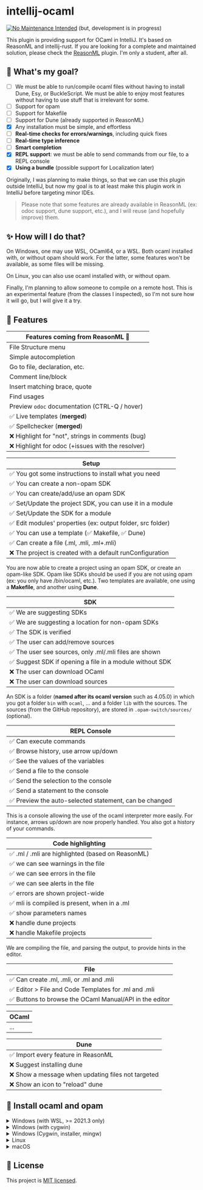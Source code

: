 # intellij-ocaml

[![No Maintenance Intended](http://unmaintained.tech/badge.svg)](http://unmaintained.tech/) (but, development is in progress)

This plugin is providing support for OCaml in IntelliJ. It's based on ReasonML and intellij-rust. If you are looking for a complete and maintained solution, please check the [ReasonML](https://github.com/giraud/reasonml-idea-plugin) plugin. I'm only a student, after all.

## 🎯 What's my goal?

* [ ] We must be able to run/compile ocaml files without having to install Dune, Esy, or BuckleScript. We must be able to enjoy most features without having to use stuff that is irrelevant for some.
* [ ] Support for opam
* [ ] Support for Makefile
* [ ] Support for Dune (already supported in ReasonML)
* [x] Any installation must be simple, and effortless
* [ ] **Real-time checks for errors/warnings**, including quick fixes
* [ ] **Real-time type inference**
* [ ] **Smart completion**
* [x] **REPL support**: we must be able to send commands from our file, to a REPL console
* [x] **Using a bundle** (possible support for Localization later)

Originally, I was planning to make things, so that we can use this plugin outside IntelliJ, but now my goal is to at least make this plugin work in IntelliJ before targeting minor IDEs.

> Please note that some features are already available in ReasonML (ex: odoc support, dune support, etc.), and I will reuse (and hopefully improve) them.

## ✨ How will I do that?

On Windows, one may use WSL, OCaml64, or a WSL. Both ocaml installed with, or without opam should work. For the latter, some features won't be available, as some files will be missing.

On Linux, you can also use ocaml installed with, or without opam.

Finally, I'm planning to allow someone to compile on a remote host. This is an experimental feature (from the classes I inspected), so I'm not sure how it will go, but I will give it a try.

## 🚀 Features

| Features coming from ReasonML 🤩️                |
|--------------------------------------------------|
| File Structure menu                              |
| Simple autocompletion                            |
| Go to file, declaration, etc.                    |
| Comment line/block                               |
| Insert matching brace, quote                     |
| Find usages                                      |
| Preview `odoc` documentation (CTRL-Q / hover)    |
| ✅ Live templates (**merged**)                    |
| ✅ Spellchecker (**merged**)                      |
| ❌ Highlight for "not", strings in comments (bug) |
| ❌ Highlight for odoc (+issues with the resolver) |

| Setup                                                      |
|------------------------------------------------------------|
| ✅ You got some instructions to install what you need       |
| ✅ You can create a non-opam SDK                            |
| ✅ You can create/add/use an opam SDK                       |
| ✅ Set/Update the project SDK, you can use it in a module   |
| ✅ Set/Update the SDK for a module                          |
| ✅ Edit modules' properties (ex: output folder, src folder) |
| ✅ You can use a template (✅ Makefile, ✅ Dune)              |
| ✅ Can create a file (.ml, .mli, .ml+.mli)                  |
| ❌ The project is created with a default runConfiguration   |

You are now able to create a project using an opam SDK, or create an opam-like SDK. Opam like SDKs should be used if you are not using opam (ex: you only have /bin/ocaml, etc.). Two templates are available, one using a <b>Makefile</b>, and another using <b>Dune</b>.

| SDK                                                     |
|---------------------------------------------------------|
| ✅ We are suggesting SDKs                                |
| ✅ We are suggesting a location for non-opam SDKs        |
| ✅ The SDK is verified                                   |
| ✅ The user can add/remove sources                       |
| ✅ The user see sources, only .ml/.mli files are shown   |
| ✅ Suggest SDK if opening a file in a module without SDK |
| ❌ The user can download OCaml                           |
| ❌ The user can download sources                         |

An SDK is a folder (**named after its ocaml version** such as 4.05.0) in which you got a folder `bin` with `ocaml`, ... and a folder `lib` with the sources. The sources (from the GitHub repository), are stored in `.opam-switch/sources/` (optional).

| REPL Console                                          |
|-------------------------------------------------------|
| ✅ Can execute commands                                |
| ✅ Browse history, use arrow up/down                   |
| ✅ See the values of the variables                     |
| ✅ Send a file to the console                          |
| ✅ Send the selection to the console                   |
| ✅ Send a statement to the console                     |
| ✅ Preview the auto-selected statement, can be changed |

This is a console allowing the use of the ocaml interpreter more easily. For instance, arrows up/down are now properly handled. You also got a history of your commands.

| Code highlighting                                |
|--------------------------------------------------|
| ✅ .ml / .mli are highlighted (based on ReasonML) |
| ✅ we can see warnings in the file                |
| ✅ we can see errors in the file                  |
| ✅ we can see alerts in the file                  |
| ✅ errors are shown project-wide                  |
| ✅ mli is compiled is present, when in a .ml      |
| ✅ show parameters names                          |
| ❌ handle dune projects                           |
| ❌ handle Makefile projects                       |

We are compiling the file, and parsing the output, to provide hints in the editor.

| File                                                   |
|--------------------------------------------------------|
| ✅ Can create .ml, .mli, or .ml and .mli                |
| ✅ Editor > File and Code Templates for .ml and .mli    |
| ✅ Buttons to browse the OCaml Manual/API in the editor |

| OCaml |
|-------|
| ...   |

| Dune                                              |
|---------------------------------------------------|
| ✅ Import every feature in ReasonML                |
| ❌ Suggest installing dune                         |
| ❌ Show a message when updating files not targeted |
| ❌ Show an icon to "reload" dune                   |

## 📖 Install ocaml and opam

<details>
<summary>Windows (with WSL, >= 2021.3 only)</summary>

On Windows, you may use a WSL (ex: Windows Store > Debian), then follows the instruction for Linux users
</details>

<details>
<summary>Windows (with cygwin)</summary>

Download [cygwin](https://cygwin.com/install.html). In the installer, you will have to pick some packages to install. Select "full" and pick **ocaml** (if you don't want opam), otherwise, pick

* `opam`
* `make`
* `wget` and `curl`
* `tar` and `unzip`
* `libclang` and `mingw[...]clang` (pick the one according to your OS)

To install new versions of OCaml, run `Cygwin.bat` (in cygwin64 folder), then call `opam switch create 4.12.0`.

Ensure that `C:/cygwin64/bin` (for me) is in the path. If you open a PowerShell, and write `opam --version`, you should be good. This is pretty useless (as the command above does not work in a PowerShell), but you are now able to call commands such as `make` in a PowerShell, so you can use a `Makefile`!

Note that, on Windows, there is a problem with `ocaml`/`ocamlc` ([Unbound module Stdlib](https://discuss.ocaml.org/t/unbound-module-stdllib/5133)). You can find the path where both are looking for Stdlib, with `ocamlc -config`. You can set the PATH using an environment variable called `OCAMLLIB`(ex: `Set-Item -Path Env:OCAMLLIB -Value ("C:\Users\username\Desktop\4.13.1+mingw64c\lib\ocaml")`). **NOTE THAT THIS IS DONE BY THE PLUGIN** (for Cygwin/OCaml64 if needed), so you don't have to do this unless you are not using the plugin.
</details>

<details>
<summary>Windows (Cygwin, installer, mingw)</summary>

Simply download the installer for [OCaml64](https://fdopen.github.io/opam-repository-mingw/installation/). Once installed, you will have your SDK in `C:\\OCam64\\home\\username\\.opam\\`. You will have opam installed, so you can add/versions if you want.
</details>

<details>
<summary>Linux</summary>

In my case, on Linux or Debian, I'm using these commands (you may call `sudo apt-get update` first).

* **ocaml**: `sudo apt-get install ocaml`
* **opam** (recommended): `sudo apt-get install opam` then, you may use `òpam switch create 4.12.0` to install `ocaml 4.12.0`
</details>

<details>
<summary>macOS</summary>

I do not have a computer with a macOS, so you should submit feedback, so that I can update this section. From what I know, you may look around

* `brew update`
* `brew install ocaml`
* `brew install opam`

[Source](https://stackoverflow.com/questions/35563263/install-opam-in-mac-os).
</details>

## 📄 License

This project is [MIT licensed](LICENSE).